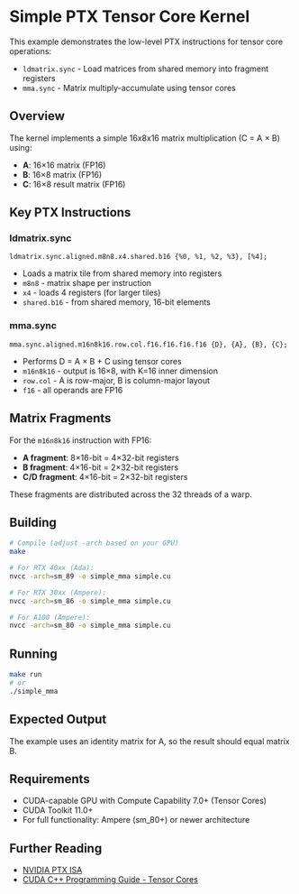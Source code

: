 # Simple PTX Tensor Core Kernel

This example demonstrates the low-level PTX instructions for tensor core operations:
- `ldmatrix.sync` - Load matrices from shared memory into fragment registers
- `mma.sync` - Matrix multiply-accumulate using tensor cores

## Overview

The kernel implements a simple 16x8x16 matrix multiplication (C = A × B) using:
- **A**: 16×16 matrix (FP16)
- **B**: 16×8 matrix (FP16)
- **C**: 16×8 result matrix (FP16)

## Key PTX Instructions

### ldmatrix.sync
```ptx
ldmatrix.sync.aligned.m8n8.x4.shared.b16 {%0, %1, %2, %3}, [%4];
```
- Loads a matrix tile from shared memory into registers
- `m8n8` - matrix shape per instruction
- `x4` - loads 4 registers (for larger tiles)
- `shared.b16` - from shared memory, 16-bit elements

### mma.sync
```ptx
mma.sync.aligned.m16n8k16.row.col.f16.f16.f16.f16 {D}, {A}, {B}, {C};
```
- Performs D = A × B + C using tensor cores
- `m16n8k16` - output is 16×8, with K=16 inner dimension
- `row.col` - A is row-major, B is column-major layout
- `f16` - all operands are FP16

## Matrix Fragments

For the `m16n8k16` instruction with FP16:
- **A fragment**: 8×16-bit = 4×32-bit registers
- **B fragment**: 4×16-bit = 2×32-bit registers
- **C/D fragment**: 4×16-bit = 2×32-bit registers

These fragments are distributed across the 32 threads of a warp.

## Building

```bash
# Compile (adjust -arch based on your GPU)
make

# For RTX 40xx (Ada):
nvcc -arch=sm_89 -o simple_mma simple.cu

# For RTX 30xx (Ampere):
nvcc -arch=sm_86 -o simple_mma simple.cu

# For A100 (Ampere):
nvcc -arch=sm_80 -o simple_mma simple.cu
```

## Running

```bash
make run
# or
./simple_mma
```

## Expected Output

The example uses an identity matrix for A, so the result should equal matrix B.

## Requirements

- CUDA-capable GPU with Compute Capability 7.0+ (Tensor Cores)
- CUDA Toolkit 11.0+
- For full functionality: Ampere (sm_80+) or newer architecture

## Further Reading

- [NVIDIA PTX ISA](https://docs.nvidia.com/cuda/parallel-thread-execution/)
- [CUDA C++ Programming Guide - Tensor Cores](https://docs.nvidia.com/cuda/cuda-c-programming-guide/index.html#warp-matrix-functions)


